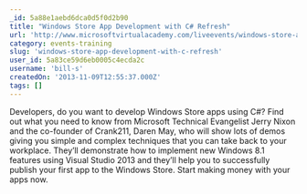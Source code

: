 ```yaml
---
_id: 5a88e1aebd6dca0d5f0d2b90
title: "Windows Store App Development with C# Refresh"
url: 'http://www.microsoftvirtualacademy.com/liveevents/windows-store-app-development-with-c-refresh#?fbid=RfHc7HWJo2b'
category: events-training
slug: 'windows-store-app-development-with-c-refresh'
user_id: 5a83ce59d6eb0005c4ecda2c
username: 'bill-s'
createdOn: '2013-11-09T12:55:37.000Z'
tags: []
---
```


Developers, do you want to develop Windows Store apps using C#? Find out what you need to know from Microsoft Technical Evangelist Jerry Nixon and the co-founder of Crank211, Daren May, who will show lots of demos giving you simple and complex techniques that you can take back to your workplace. They’ll demonstrate how to implement new Windows 8.1 features using Visual Studio 2013 and they’ll help you to successfully publish your first app to the Windows Store. Start making money with your apps now.
